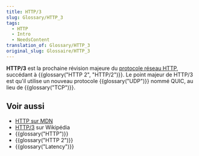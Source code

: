 ```yaml
---
title: HTTP/3
slug: Glossary/HTTP_3
tags:
  - HTTP
  - Intro
  - NeedsContent
translation_of: Glossary/HTTP_3
original_slug: Glossaire/HTTP_3
---
```


**HTTP/3** est la prochaine révision majeure du [protocole réseau HTTP](/fr/docs/Web/HTTP/Basics_of_HTTP), succédant à {{glossary("HTTP 2", "HTTP/2")}}. Le point majeur de HTTP/3 est qu'il utilise un nouveau protocole {{glossary("UDP")}} nommé QUIC, au lieu de {{glossary("TCP")}}.

## Voir aussi

- [HTTP sur MDN](/fr/docs/Web/HTTP)
- [HTTP/3](https://fr.wikipedia.org/wiki/Hypertext_Transfer_Protocol#HTTP/3) sur Wikipédia
- {{glossary("HTTP")}}
- {{glossary("HTTP 2")}}
- {{glossary("Latency")}}
